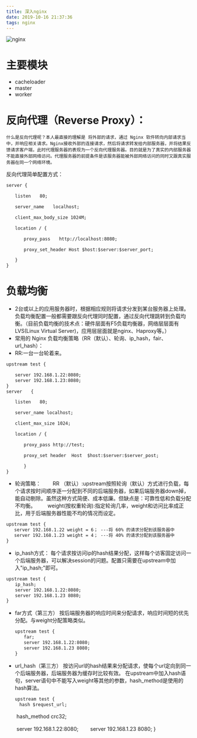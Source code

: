 ```yaml
---
title: 深入nginx
date: 2019-10-16 21:37:36
tags: nginx
---
```

![nginx](nginx.jpg)
<!--more-->
# 主要模块
+ cacheloader
+ master
+ worker

# 反向代理（Reverse Proxy）：

    什么是反向代理呢？本人最直接的理解是 将外部的请求，通过 Nginx 软件转向内部请求当中，并响应相关请求。Nginx接收外部的连接请求，然后将请求转发给内部服务器，并将结果反馈请求客户端，此时代理服务器的表现为一个反向代理服务器。目的就是为了真实的内部服务器不能直接外部网络访问。代理服务器的前提条件是该服务器能被外部网络访问的同时又跟真实服务器在同一个网络环境。
反向代理简单配置方式：
```xml
server {

　　listen　　80;

　　server_name　　localhost;

　　client_max_body_size 1024M;

　　location / {

　　　　proxy_pass　　http://localhost:8080;

　　　　proxy_set_header Host $host:$server:$server_port;

　　}
}
```
# 负载均衡
+ 2台或以上的应用服务器时，根据相应规则将请求分发到某台服务器上处理。负载均衡配置一般都需要跟反向代理同时配置，通过反向代理跳转到负载均衡。（目前负载均衡的技术点：硬件层面有F5负载均衡器，网络层层面有LVS(Linux Virtual Server)，应用层层面就是nginx、Haproxy等。）
+ 常用的 Nginx 负载均衡策略（RR（默认）、轮询、ip\_hash，fair、url\_hash）：
+ RR:一台一台轮着来。
```xml
upstream test {

　　server 192.168.1.22:8080;
　　server 192.168.1.23:8080;
}
server　　{　

　　listen　　80;

　　server_name localhost;

　　client_max_size 1024;

　　location / {

　　　　proxy_pass http://test;

　　　　proxy_set header  Host  $host:$server:$server_post;

　　　　}
}
```
+ 轮询策略：
　　RR （默认）:upstream按照轮询（默认）方式进行负载，每个请求按时间顺序逐一分配到不同的后端服务器，如果后端服务器down掉，能自动剔除。虽然这种方式简便、成本低廉。但缺点是：可靠性低和负载分配不均衡。
　　weight(按权重轮询):指定轮询几率，weight和访问比率成正比，用于后端服务器性能不均的情况而设定。
```xml
upstream test {
   server 192.168.1.22 weight = 6； ---将 60% 的请求分配到该服务器中 
   server 192.168.1.23 weight = 4； ---将 40% 的请求分配到该服务器中
}
```
+ ip_hash方式：
每个请求按访问ip的hash结果分配，这样每个访客固定访问一个后端服务器，可以解决session的问题。配置只需要在upstream中加入"ip_hash;"即可。
```xml
upstream test {
　　ip_hash;
　　server 192.168.1.22:8080;
　　server 192.168.1.23 8080;
}
```
+ far方式（第三方）
  按后端服务器的响应时间来分配请求，响应时间短的优先分配。与weight分配策略类似。
  ```xml
  upstream test {
  　　far;
  　　server 192.168.1.22:8080;
  　　server 192.168.1.23 8080;
  }
  ```
+ url_hash（第三方）
   按访问url的hash结果来分配请求，使每个url定向到同一个后端服务器，后端服务器为缓存时比较有效。 在upstream中加入hash语句，server语句中不能写入weight等其他的参数，hash_method是使用的hash算法。
  ```xml
  upstream test {
  　hash $request_url;
　　hash_method crc32;

  　　server 192.168.1.22:8080;
  　　server 192.168.1.23 8080;
  }
  ```


